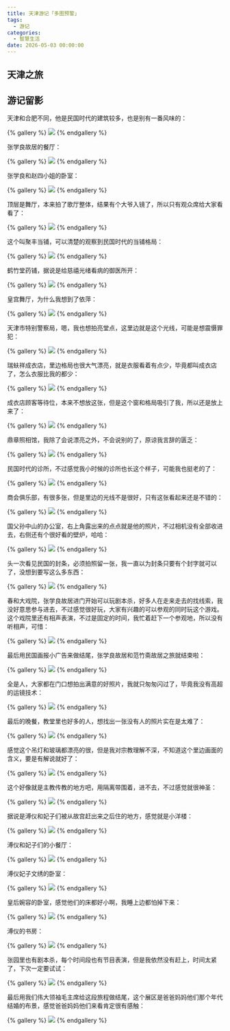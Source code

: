 ```yaml
---
title: 天津游记「多图预警」
tags:
  - 游记
categories:
  - 智慧生活
date: 2026-05-03 00:00:00
---
```


> 

<!-- more -->

## 天津之旅



## 游记留影

天津和合肥不同，他是民国时代的建筑较多，也是别有一番风味的：

{% gallery %}
![](https://cdn.dusays.com/2025/04/825-1.jpg)
{% endgallery %}

张学良故居的餐厅：

{% gallery %}
![](https://cdn.dusays.com/2025/04/825-2.jpg)
{% endgallery %}

张学良和赵四小姐的卧室：

{% gallery %}
![](https://cdn.dusays.com/2025/04/825-3.jpg)
{% endgallery %}

顶层是舞厅，本来拍了歌厅整体，结果有个大爷入镜了，所以只有观众席给大家看看了：

{% gallery %}
![](https://cdn.dusays.com/2025/04/825-4.jpg)
{% endgallery %}

这个叫聚丰当铺，可以清楚的观察到民国时代的当铺格局：

{% gallery %}
![](https://cdn.dusays.com/2025/04/825-5.jpg)
{% endgallery %}

鹤竹堂药铺，据说是给慈禧光绪看病的御医所开：

{% gallery %}
![](https://cdn.dusays.com/2025/04/825-6.jpg)
{% endgallery %}

皇宫舞厅，为什么我想到了依萍：

{% gallery %}
![](https://cdn.dusays.com/2025/04/825-7.jpg)
{% endgallery %}

天津市特别警察局，嗯，我也想拍亮堂点，这里边就是这个光线，可能是想震慑罪犯：

{% gallery %}
![](https://cdn.dusays.com/2025/04/825-8.jpg)
{% endgallery %}

瑞蚨祥成衣店，里边格局也很大气漂亮，就是衣服看着有点少，毕竟都叫成衣店了，怎么衣服比我的都少：

{% gallery %}
![](https://cdn.dusays.com/2025/04/825-9.jpg)
{% endgallery %}

成衣店顾客等待位，本来不想放这张，但是这个窗和格局吸引了我，所以还是放上来了：

{% gallery %}
![](https://cdn.dusays.com/2025/04/825-10.jpg)
{% endgallery %}

鼎章照相馆，我除了会说漂亮之外，不会说别的了，原谅我言辞的匮乏：

{% gallery %}
![](https://cdn.dusays.com/2025/04/825-11.jpg)
{% endgallery %}

民国时代的诊所，不过感觉我小时候的诊所也长这个样子，可能我也挺老的了：

{% gallery %}
![](https://cdn.dusays.com/2025/04/825-12.jpg)
{% endgallery %}

商会俱乐部，有很多张，但是里边的光线不是很好，只有这张看起来还是不错的：

{% gallery %}
![](https://cdn.dusays.com/2025/04/825-13.jpg)
{% endgallery %}

国父孙中山的办公室，右上角露出来的点点就是他的照片，不过相机没有全部收进去，右侧还有个很好看的壁炉，哈哈：

{% gallery %}
![](https://cdn.dusays.com/2025/04/825-14.jpg)
{% endgallery %}

头一次看见民国的封条，必须拍照留一张，我一直以为封条只要有个封字就可以了，没想到要写这么多东西：

{% gallery %}
![](https://cdn.dusays.com/2025/04/825-15.jpg)
{% endgallery %}

春和大戏院，张学良故居进门开始可以玩剧本杀，好多人在走来走去的找线索，我没好意思参与进去，不过感觉很好玩，大家有兴趣的可以参观的同时玩这个游戏。这个戏院里还有相声表演，不过是固定的时间，我忙着赶下一个参观地，所以没有听相声，可惜：

{% gallery %}
![](https://cdn.dusays.com/2025/04/825-16.jpg)
{% endgallery %}

最后用民国画报小广告来做结尾，张学良故居和范竹斋故居之旅就结束啦：

{% gallery %}
![](https://cdn.dusays.com/2025/04/825-17.jpg)
{% endgallery %}

全是人，大家都在门口想拍出满意的好照片，我就只匆匆闪过了，毕竟我没有高超的运镜技术：

{% gallery %}
![](https://cdn.dusays.com/2025/04/825-18.jpg)
{% endgallery %}

最后的晚餐，教堂里也好多的人，想找出一张没有人的照片实在是太难了：

{% gallery %}
![](https://cdn.dusays.com/2025/04/825-19.jpg)
{% endgallery %}

感觉这个吊灯和玻璃都漂亮的很，但是我对宗教理解不深，不知道这个里边画面的含义，要是有解说就好了：

{% gallery %}
![](https://cdn.dusays.com/2025/04/825-20.jpg)
{% endgallery %}

这个好像就是主教传教的地方吧，用隔离带围着，进不去，不过感觉就很神圣：

{% gallery %}
![](https://cdn.dusays.com/2025/04/825-21.jpg)
{% endgallery %}

据说是溥仪和妃子们被从故宫赶出来之后住的地方，感觉就是小洋楼：

{% gallery %}
![](https://cdn.dusays.com/2025/04/825-22.jpg)
{% endgallery %}

溥仪和妃子们的小餐厅：

{% gallery %}
![](https://cdn.dusays.com/2025/04/825-23.jpg)
{% endgallery %}

溥仪妃子文绣的卧室：

{% gallery %}
![](https://cdn.dusays.com/2025/04/825-24.jpg)
{% endgallery %}

皇后婉容的卧室，感觉他们的床都好小啊，我睡上边都怕掉下来：

{% gallery %}
![](https://cdn.dusays.com/2025/04/825-25.jpg)
{% endgallery %}

溥仪的书房：

{% gallery %}
![](https://cdn.dusays.com/2025/04/825-26.jpg)
{% endgallery %}

张园里也有剧本杀，每个时间段也有节目表演，但是我依然没有赶上，时间太紧了，下次一定要试试：

{% gallery %}
![](https://cdn.dusays.com/2025/04/825-27.jpg)
{% endgallery %}

最后用我们伟大领袖毛主席给这段旅程做结尾，这个展区是爸爸妈妈他们那个年代结婚的布景，感觉爸爸妈妈他们来看肯定很有感触：

{% gallery %}
![](https://cdn.dusays.com/2025/04/825-28.jpg)
{% endgallery %}